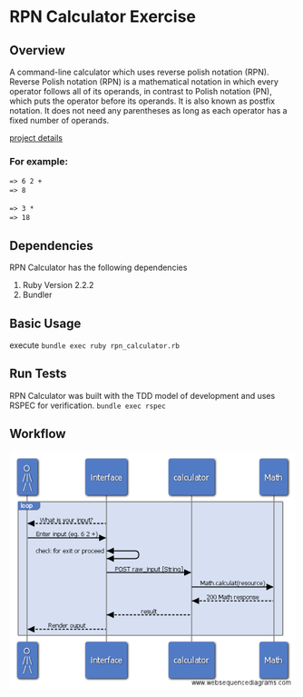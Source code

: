 # RPN Calculator Exercise
## Overview
A command-line calculator which uses reverse polish notation (RPN). Reverse Polish notation (RPN) is a mathematical notation in which every operator follows all of its operands, in contrast to Polish notation (PN), which puts the operator before its operands. It is also known as postfix notation. It does not need any parentheses as long as each operator has a fixed number of operands.

[project details](docs/proposal.md)

### For example:
```
=> 6 2 +
=> 8

=> 3 *
=> 18
```

## Dependencies
RPN Calculator has the following dependencies
1. Ruby Version 2.2.2
1. Bundler

## Basic Usage
execute `bundle exec ruby rpn_calculator.rb`

## Run Tests
RPN Calculator was built with the TDD model of development and uses RSPEC for verification.
`bundle exec rspec`

## Workflow
![rpn_sequence](docs/rpn_calculator.png "sequence diagram")
